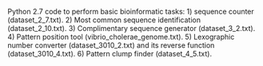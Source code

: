Python 2.7 code to perform basic bioinformatic tasks: 1) sequence counter (dataset_2_7.txt). 2) Most common sequence identification (dataset_2_10.txt). 3) Complimentary sequence generator (dataset_3_2.txt). 4) Pattern position tool (vibrio_cholerae_genome.txt). 5) Lexographic number converter (dataset_3010_2.txt) and its reverse function (dataset_3010_4.txt). 6) Pattern clump finder (dataset_4_5.txt). 
